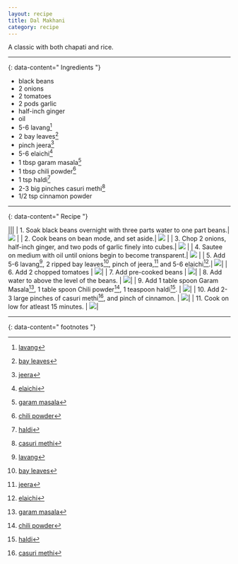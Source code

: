 ```yaml
---
layout: recipe
title: Dal Makhani
category: recipe
---
```


A classic with both chapati and rice. 

---
{: data-content=" Ingredients "}

- black beans
- 2 onions
- 2 tomatoes
- 2 pods garlic
- half-inch ginger
- oil
- 5-6 lavang[^1]
- 2 bay leaves[^2]
- pinch jeera[^3]
- 5-6 elaichi[^4]
- 1 tbsp garam masala[^5]
- 1 tbsp chili powder[^6]
- 1 tsp haldi[^7]
- 2-3 big pinches casuri methi[^8]
- 1/2 tsp cinnamon powder

---
{: data-content=" Recipe "}

|<img src="assets/dalmakhani0.jpeg" style="width: 0%;height: 0;">|<img src="assets/dalmakhani0.jpeg" style="width: 0%;height: 0;">|
| 1. Soak black beans overnight with three parts water to one part beans.| <img src="assets/dalmakhani0.jpeg" > |
| 2. Cook beans on bean mode, and set aside.| <img src="assets/beanmode.jpeg"  class="floatright"> |
| 3. Chop 2 onions, half-inch ginger, and two pods of garlic finely into cubes.| <img src="assets/dalmakhani1.jpeg"> |
| 4. Sautee on medium with oil until onions begin to become transparent.| <img src="assets/dalmakhani2.jpeg"> |
| 5. Add 5-6 lavang[^1], 2 ripped bay leaves[^2], pinch of jeera,[^3] and 5-6 elaichi[^4].| <img src="assets/dalmakhani3.jpeg">|
| 6. Add 2 chopped tomatoes | <img src="assets/dalmakhani4.jpeg">|
| 7. Add pre-cooked beans | <img src="assets/dalmakhani5.jpeg">|
| 8. Add water to above the level of the beans. | <img src="assets/dalmakhani6.jpeg">|
| 9. Add 1 table spoon Garam Masala[^5], 1 table spoon Chili powder[^6], 1 teaspoon haldi[^7]. | <img src="assets/garammasala.jpeg">|
| 10. Add 2-3 large pinches of casuri methi[^8], and pinch of cinnamon. | <img src="assets/dalmakhani7.jpeg">|
| 11. Cook on low for atleast 15 minutes. | <img src="assets/dalmakhani8.jpeg">|


---
{: data-content=" footnotes "}

[^1]: [lavang](/ingredients#lavang)
[^2]: [bay leaves](/ingredients#bay-leaves)
[^3]: [jeera](/ingredients#jeera)
[^4]: [elaichi](/ingredients#elaichi)
[^5]: [garam masala](/ingredients#garammasala)
[^6]: [chili powder](/ingredients#redchilipowder)
[^7]: [haldi](/ingredients#haldi)
[^8]: [casuri methi](/ingredients#casuri)